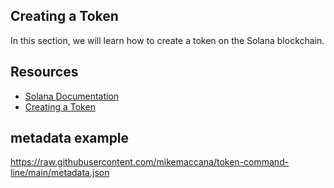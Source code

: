 ## Creating a Token

In this section, we will learn how to create a token on the Solana blockchain.

## Resources

- [Solana Documentation](https://solana.com/docs)
- [Creating a Token](https://solana.com/developers/guides/getstarted/how-to-create-a-token)

## metadata example
https://raw.githubusercontent.com/mikemaccana/token-command-line/main/metadata.json

